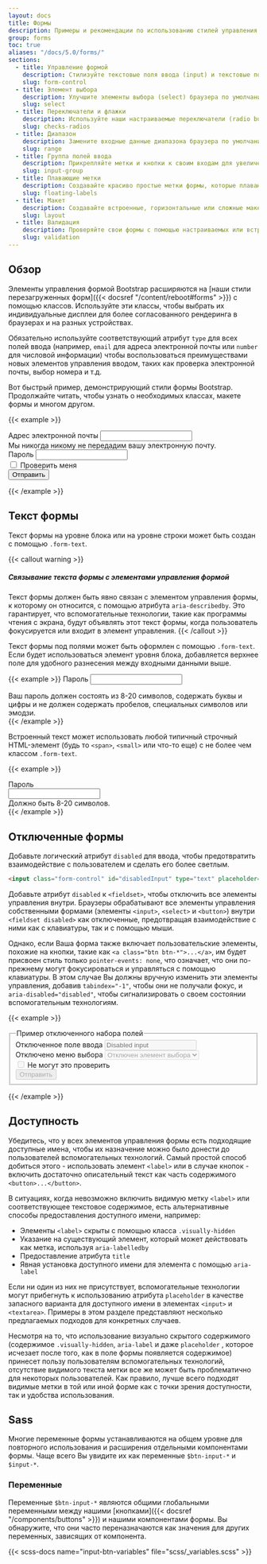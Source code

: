 ```yaml
---
layout: docs
title: Формы
description: Примеры и рекомендации по использованию стилей управления формами, параметров макета и настраиваемых компонентов для создания самых разных форм.
group: forms
toc: true
aliases: "/docs/5.0/forms/"
sections:
  - title: Управление формой
    description: Стилизуйте текстовые поля ввода (input) и текстовые поля (textarea) с поддержкой нескольких состояний.
    slug: form-control
  - title: Элемент выбора
    description: Улучшите элементы выбора (select) браузера по умолчанию с помощью настраиваемого начального внешнего вида.
    slug: select
  - title: Переключатели и флажки
    description: Используйте наши настраиваемые переключатели (radio buttons) и флажки (checkboxes) в формах для выбора параметров ввода.
    slug: checks-radios
  - title: Диапазон
    description: Замените входные данные диапазона браузера по умолчанию нашей собственной версией.
    slug: range
  - title: Группа полей ввода
    description: Прикрепляйте метки и кнопки к своим входам для увеличения семантической ценности.
    slug: input-group
  - title: Плавающие метки
    description: Создавайте красиво простые метки формы, которые плавают над полями ввода.
    slug: floating-labels
  - title: Макет
    description: Создавайте встроенные, горизонтальные или сложные макеты на основе сетки с Вашими формами.
    slug: layout
  - title: Валидация
    description: Проверяйте свои формы с помощью настраиваемых или встроенных методов и стилей проверки.
    slug: validation
---
```


## Обзор

Элементы управления формой Bootstrap расширяются на [наши стили перезагруженных форм]({{< docsref "/content/reboot#forms" >}}) с помощью классов. Используйте эти классы, чтобы выбрать их индивидуальные дисплеи для более согласованного рендеринга в браузерах и на разных устройствах.

Обязательно используйте соответствующий атрибут `type` для всех полей ввода (например, `email` для адреса электронной почты или `number` для числовой информации) чтобы воспользоваться преимуществами новых элементов управления вводом, таких как проверка электронной почты, выбор номера и т.д.

Вот быстрый пример, демонстрирующий стили формы Bootstrap. Продолжайте читать, чтобы узнать о необходимых классах, макете формы и многом другом.

{{< example >}}
<form>
  <div class="mb-3">
    <label for="exampleInputEmail1" class="form-label">Адрес электронной почты</label>
    <input type="email" class="form-control" id="exampleInputEmail1" aria-describedby="emailHelp">
    <div id="emailHelp" class="form-text">Мы никогда никому не передадим вашу электронную почту.</div>
  </div>
  <div class="mb-3">
    <label for="exampleInputPassword1" class="form-label">Пароль</label>
    <input type="password" class="form-control" id="exampleInputPassword1">
  </div>
  <div class="mb-3 form-check">
    <input type="checkbox" class="form-check-input" id="exampleCheck1">
    <label class="form-check-label" for="exampleCheck1">Проверить меня</label>
  </div>
  <button type="submit" class="btn btn-primary">Отправить</button>
</form>
{{< /example >}}

## Текст формы

Текст формы на уровне блока или на уровне строки может быть создан с помощью `.form-text`.

{{< callout warning >}}
##### Связывание текста формы с элементами управления формой

Текст формы должен быть явно связан с элементом управления формы, к которому он относится, с помощью атрибута `aria-describedby`. Это гарантирует, что вспомогательные технологии, такие как программы чтения с экрана, будут объявлять этот текст формы, когда пользователь фокусируется или входит в элемент управления.
{{< /callout >}}

Текст формы под полями может быть оформлен с помощью `.form-text`. Если будет использоваться элемент уровня блока, добавляется верхнее поле для удобного разнесения между входными данными выше.

{{< example >}}
<label for="inputPassword5" class="form-label">Пароль</label>
<input type="password" id="inputPassword5" class="form-control" aria-describedby="passwordHelpBlock">
<div id="passwordHelpBlock" class="form-text">
  Ваш пароль должен состоять из 8-20 символов, содержать буквы и цифры и не должен содержать пробелов, специальных символов или эмодзи.
</div>
{{< /example >}}

Встроенный текст может использовать любой типичный строчный HTML-элемент (будь то `<span>`, `<small>` или что-то еще) с не более чем классом `.form-text`.

{{< example >}}
<div class="row g-3 align-items-center">
  <div class="col-auto">
    <label for="inputPassword6" class="col-form-label">Пароль</label>
  </div>
  <div class="col-auto">
    <input type="password" id="inputPassword6" class="form-control" aria-describedby="passwordHelpInline">
  </div>
  <div class="col-auto">
    <span id="passwordHelpInline" class="form-text">
      Должно быть 8-20 символов.
    </span>
  </div>
</div>
{{< /example >}}

## Отключенные формы

Добавьте логический атрибут `disabled` для ввода, чтобы предотвратить взаимодействие с пользователем и сделать его более светлым.

```html
<input class="form-control" id="disabledInput" type="text" placeholder="Здесь отключен ввод..." disabled>
```

Добавьте атрибут `disabled` к `<fieldset>`, чтобы отключить все элементы управления внутри. Браузеры обрабатывают все элементы управления собственными формами (элементы `<input>`, `<select>` и `<button>`) внутри `<fieldset disabled>` как отключенные, предотвращая взаимодействие с ними как с клавиатуры, так и с помощью мыши.

Однако, если Ваша форма также включает пользовательские элементы, похожие на кнопки, такие как `<a class="btn btn-*">...</a>`, им будет присвоен стиль только `pointer-events: none`, что означает, что они по-прежнему могут фокусироваться и управляться с помощью клавиатуры. В этом случае Вы должны вручную изменить эти элементы управления, добавив `tabindex="-1"`, чтобы они не получали фокус, и `aria-disabled="disabled"`, чтобы сигнализировать о своем состоянии вспомогательным технологиям.

{{< example >}}
<form>
  <fieldset disabled>
    <legend>Пример отключенного набора полей</legend>
    <div class="mb-3">
      <label for="disabledTextInput" class="form-label">Отключенное поле ввода</label>
      <input type="text" id="disabledTextInput" class="form-control" placeholder="Disabled input">
    </div>
    <div class="mb-3">
      <label for="disabledSelect" class="form-label">Отключено меню выбора</label>
      <select id="disabledSelect" class="form-select">
        <option>Отключен элемент выбора</option>
      </select>
    </div>
    <div class="mb-3">
      <div class="form-check">
        <input class="form-check-input" type="checkbox" id="disabledFieldsetCheck" disabled>
        <label class="form-check-label" for="disabledFieldsetCheck">
          Не могут это проверить
        </label>
      </div>
    </div>
    <button type="submit" class="btn btn-primary">Отправить</button>
  </fieldset>
</form>
{{< /example >}}

## Доступность

Убедитесь, что у всех элементов управления формы есть подходящие доступные имена, чтобы их назначение можно было донести до пользователей вспомогательных технологий. Самый простой способ добиться этого - использовать элемент `<label>` или в случае кнопок - включить достаточно описательный текст как часть содержимого `<button>...</button>`.

В ситуациях, когда невозможно включить видимую метку `<label>` или соответствующее текстовое содержимое, есть альтернативные способы предоставления доступного имени, например:

- Элементы `<label>` скрыты с помощью класса `.visually-hidden`
- Указание на существующий элемент, который может действовать как метка, используя `aria-labelledby`
- Предоставление атрибута `title`
- Явная установка доступного имени для элемента с помощью `aria-label`

Если ни один из них не присутствует, вспомогательные технологии могут прибегнуть к использованию атрибута `placeholder` в качестве запасного варианта для доступного имени в элементах `<input>` и `<textarea>`. Примеры в этом разделе представляют несколько предлагаемых подходов для конкретных случаев.

Несмотря на то, что использование визуально скрытого содержимого (содержимое `.visually-hidden`, `aria-label` и даже `placeholder` , которое исчезает после того, как в поле формы появляется содержимое) принесет пользу пользователям вспомогательных технологий, отсутствие видимого текста метки все же может быть проблематично для некоторых пользователей. Как правило, лучше всего подходят видимые метки в той или иной форме как с точки зрения доступности, так и удобства использования.

## Sass

Многие переменные формы устанавливаются на общем уровне для повторного использования и расширения отдельными компонентами формы. Чаще всего Вы увидите их как переменные `$btn-input-*` и `$input-*`.

### Переменные

Переменные `$btn-input-*` являются общими глобальными переменными между нашими [кнопками]({{< docsref "/components/buttons" >}}) и нашими компонентами формы. Вы обнаружите, что они часто переназначаются как значения для других переменных, зависящих от компонента.

{{< scss-docs name="input-btn-variables" file="scss/_variables.scss" >}}
